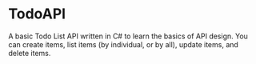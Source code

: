 # TodoAPI
A basic Todo List API written in C# to learn the basics of API design. You can create items, list items (by individual, or by all), update items, and delete items.
